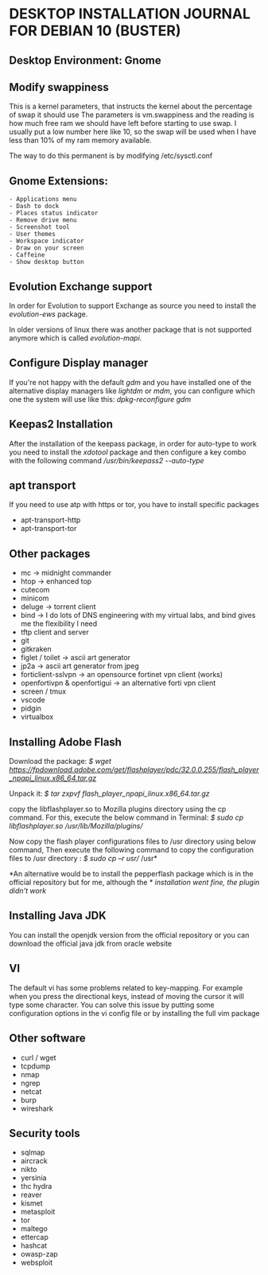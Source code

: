 # DESKTOP INSTALLATION JOURNAL FOR DEBIAN 10 (BUSTER)

## Desktop Environment: Gnome

## Modify swappiness

This is a kernel parameters, that instructs the kernel about the percentage of swap it should use
The parameters is vm.swappiness and the reading is how much free ram we should have left before starting to use swap.
I usually put a low number here like 10, so the swap will be used when I have less than 10% of my ram memory available.

The way to do this permanent is by modifying /etc/sysctl.conf


## Gnome Extensions:

	- Applications menu
	- Dash to dock
	- Places status indicator
	- Remove drive menu
	- Screenshot tool
	- User themes
	- Workspace indicator
	- Draw on your screen
	- Caffeine
	- Show desktop button


## Evolution Exchange support
In order for Evolution to support Exchange as source you need to install
the *evolution-ews* package. 

In older versions of linux there was another package
that is not supported anymore which is called *evolution-mapi*.

## Configure Display manager

If you're not happy with the default *gdm* and you have installed one of the
alternative display managers like *lightdm* or *mdm*, you can configure which
one the system will use like this:  *dpkg-reconfigure gdm*

## Keepas2 Installation

After the installation of the keepass package, in order for auto-type to work you need
to install the *xdotool* package and then configure a key combo with the following command
*/usr/bin/keepass2 --auto-type*

## apt transport

If you need to use atp with https or tor, you have to install specific packages

* apt-transport-http
* apt-transport-tor


## Other packages

* mc -> midnight commander
* htop -> enhanced top
* cutecom 
* minicom 
* deluge -> torrent client
* bind -> I do lots of DNS engineering with my virtual labs, and bind gives me the flexibility I need
* tftp client and server 
* git
* gitkraken
* figlet / toilet -> ascii art generator
* jp2a -> ascii art generator from jpeg
* forticlient-sslvpn -> an opensource fortinet vpn client (works)
* openfortivpn & openfortigui -> an alternative forti vpn client
* screen / tmux
* vscode
* pidgin
* virtualbox

## Installing Adobe Flash

Download the package:
*$ wget https://fpdownload.adobe.com/get/flashplayer/pdc/32.0.0.255/flash_player_npapi_linux.x86_64.tar.gz*

Unpack it:
*$ tar zxpvf flash_player_npapi_linux.x86_64.tar.gz*

copy the libflashplayer.so to Mozilla plugins directory using the cp command. For this, execute the below command in Terminal:
*$ sudo cp libflashplayer.so /usr/lib/Mozilla/plugins/*

Now copy the flash player configurations files to /usr directory using below command,
Then execute the following command to copy the configuration files to /usr directory :
*$ sudo cp –r usr/* /usr*

*An alternative would be to install the pepperflash package which is in the official repository but for me, although the *
*installation went fine, the plugin didn't work*

## Installing Java JDK

You can install the openjdk version from the official repository or you can download the official java jdk from oracle website

## VI

The default vi has some problems related to key-mapping. For example when you press the directional keys, instead of moving the cursor
it will type some character. 
You can solve this issue by putting some configuration options in the vi config file or by installing the full vim package


## Other software

* curl / wget
* tcpdump
* nmap
* ngrep
* netcat
* burp
* wireshark

## Security tools

* sqlmap
* aircrack
* nikto
* yersinia
* thc hydra
* reaver
* kismet
* metasploit
* tor
* maltego
* ettercap
* hashcat
* owasp-zap
* websploit
 


